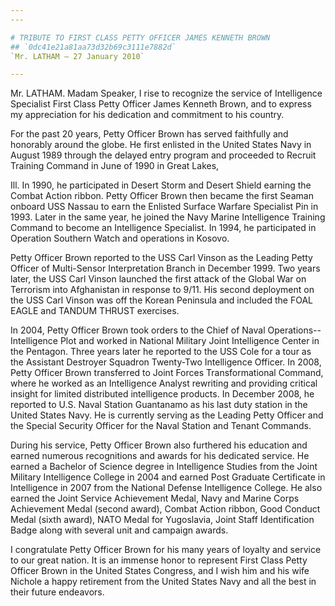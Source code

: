 ```yaml
---
---

# TRIBUTE TO FIRST CLASS PETTY OFFICER JAMES KENNETH BROWN
## `0dc41e21a81aa73d32b69c3111e7882d`
`Mr. LATHAM — 27 January 2010`

---
```



Mr. LATHAM. Madam Speaker, I rise to recognize the service of 
Intelligence Specialist First Class Petty Officer James Kenneth Brown, 
and to express my appreciation for his dedication and commitment to his 
country.

For the past 20 years, Petty Officer Brown has served faithfully and 
honorably around the globe. He first enlisted in the United States Navy 
in August 1989 through the delayed entry program and proceeded to 
Recruit Training Command in June of 1990 in Great Lakes,


Ill. In 1990, he participated in Desert Storm and Desert Shield earning 
the Combat Action ribbon. Petty Officer Brown then became the first 
Seaman onboard USS Nassau to earn the Enlisted Surface Warfare 
Specialist Pin in 1993. Later in the same year, he joined the Navy 
Marine Intelligence Training Command to become an Intelligence 
Specialist. In 1994, he participated in Operation Southern Watch and 
operations in Kosovo.

Petty Officer Brown reported to the USS Carl Vinson as the Leading 
Petty Officer of Multi-Sensor Interpretation Branch in December 1999. 
Two years later, the USS Carl Vinson launched the first attack of the 
Global War on Terrorism into Afghanistan in response to 9/11. His 
second deployment on the USS Carl Vinson was off the Korean Peninsula 
and included the FOAL EAGLE and TANDUM THRUST exercises.

In 2004, Petty Officer Brown took orders to the Chief of Naval 
Operations--Intelligence Plot and worked in National Military Joint 
Intelligence Center in the Pentagon. Three years later he reported to 
the USS Cole for a tour as the Assistant Destroyer Squadron Twenty-Two 
Intelligence Officer. In 2008, Petty Officer Brown transferred to Joint 
Forces Transformational Command, where he worked as an Intelligence 
Analyst rewriting and providing critical insight for limited 
distributed intelligence products. In December 2008, he reported to 
U.S. Naval Station Guantanamo as his last duty station in the United 
States Navy. He is currently serving as the Leading Petty Officer and 
the Special Security Officer for the Naval Station and Tenant Commands.

During his service, Petty Officer Brown also furthered his education 
and earned numerous recognitions and awards for his dedicated service. 
He earned a Bachelor of Science degree in Intelligence Studies from the 
Joint Military Intelligence College in 2004 and earned Post Graduate 
Certificate in Intelligence in 2007 from the National Defense 
Intelligence College. He also earned the Joint Service Achievement 
Medal, Navy and Marine Corps Achievement Medal (second award), Combat 
Action ribbon, Good Conduct Medal (sixth award), NATO Medal for 
Yugoslavia, Joint Staff Identification Badge along with several unit 
and campaign awards.

I congratulate Petty Officer Brown for his many years of loyalty and 
service to our great nation. It is an immense honor to represent First 
Class Petty Officer Brown in the United States Congress, and I wish him 
and his wife Nichole a happy retirement from the United States Navy and 
all the best in their future endeavors.
